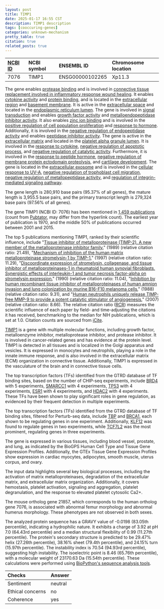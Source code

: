 ```yaml
---
layout: post
title: TIMP1
date: 2025-01-17 16:55 CST
description: TIMP1 description
tags: [cooccuring-genes]
categories: unknown-mechanism
pretty_table: true
citation: true
related_posts: true
---
```




| [NCBI ID](https://www.ncbi.nlm.nih.gov/gene/7076) | NCBI symbol | ENSEMBL ID | Chromosome location |
| :-------- | :------- | :-------- | :------- |
| 7076  | TIMP1 | ENSG00000102265 | Xp11.3  |



The gene enables [protease binding](https://amigo.geneontology.org/amigo/term/GO:0002020) and is involved in [connective tissue replacement involved in inflammatory response wound healing](https://amigo.geneontology.org/amigo/term/GO:0002248). It enables [cytokine activity](https://amigo.geneontology.org/amigo/term/GO:0005125) and [protein binding](https://amigo.geneontology.org/amigo/term/GO:0005515), and is located in the [extracellular region](https://amigo.geneontology.org/amigo/term/GO:0005576) and [basement membrane](https://amigo.geneontology.org/amigo/term/GO:0005604). It is active in the [extracellular space](https://amigo.geneontology.org/amigo/term/GO:0005615) and located in the [endoplasmic reticulum lumen](https://amigo.geneontology.org/amigo/term/GO:0005788). The gene is involved in [signal transduction](https://amigo.geneontology.org/amigo/term/GO:0007165) and enables [growth factor activity](https://amigo.geneontology.org/amigo/term/GO:0008083) and [metalloendopeptidase inhibitor activity](https://amigo.geneontology.org/amigo/term/GO:0008191). It also enables [zinc ion binding](https://amigo.geneontology.org/amigo/term/GO:0008270) and is involved in the [positive regulation of cell population proliferation](https://amigo.geneontology.org/amigo/term/GO:0008284) and [response to hormone](https://amigo.geneontology.org/amigo/term/GO:0009725). Additionally, it is involved in the [negative regulation of endopeptidase activity](https://amigo.geneontology.org/amigo/term/GO:0010951) and enables [peptidase inhibitor activity](https://amigo.geneontology.org/amigo/term/GO:0030414). The gene is active in the [extracellular matrix](https://amigo.geneontology.org/amigo/term/GO:0031012) and located in the [platelet alpha granule lumen](https://amigo.geneontology.org/amigo/term/GO:0031093). It is involved in the [response to cytokine](https://amigo.geneontology.org/amigo/term/GO:0034097), [negative regulation of apoptotic process](https://amigo.geneontology.org/amigo/term/GO:0043066), and [negative regulation of catalytic activity](https://amigo.geneontology.org/amigo/term/GO:0043086). Furthermore, it is involved in the [response to peptide hormone](https://amigo.geneontology.org/amigo/term/GO:0043434), [negative regulation of membrane protein ectodomain proteolysis](https://amigo.geneontology.org/amigo/term/GO:0051045), and [cartilage development](https://amigo.geneontology.org/amigo/term/GO:0051216). The gene is located in the [extracellular exosome](https://amigo.geneontology.org/amigo/term/GO:0070062) and is involved in the [cellular response to UV-A](https://amigo.geneontology.org/amigo/term/GO:0071492), [negative regulation of trophoblast cell migration](https://amigo.geneontology.org/amigo/term/GO:1901164), [negative regulation of metallopeptidase activity](https://amigo.geneontology.org/amigo/term/GO:1905049), and [regulation of integrin-mediated signaling pathway](https://amigo.geneontology.org/amigo/term/GO:2001044).


The gene length is 280,910 base pairs (95.37% of all genes), the mature length is 3,955.5 base pairs, and the primary transcript length is 279,324 base pairs (97.56% of all genes).


The gene TIMP1 (NCBI ID: 7076) has been mentioned in [1,459 publications](https://pubmed.ncbi.nlm.nih.gov/?term=%22TIMP1%22) (count from [Pubtator](https://academic.oup.com/nar/article/47/W1/W587/5494727), may differ from the hyperlink count). The earliest year of publication is 1970, and the middle 50% of publications occurred between 2001 and 2015.


The top 5 publications mentioning TIMP1, ranked by their scientific influence, include "[Tissue inhibitor of metalloproteinase (TIMP-2). A new member of the metalloproteinase inhibitor family.](https://pubmed.ncbi.nlm.nih.gov/2793861)" (1989) (relative citation ratio: 21.49), "[Mechanism of inhibition of the human matrix metalloproteinase stromelysin-1 by TIMP-1.](https://pubmed.ncbi.nlm.nih.gov/9288970)" (1997) (relative citation ratio: 11.29), "[Discoordinate expression of stromelysin, collagenase, and tissue inhibitor of metalloproteinases-1 in rheumatoid human synovial fibroblasts. Synergistic effects of interleukin-1 and tumor necrosis factor-alpha on stromelysin expression.](https://pubmed.ncbi.nlm.nih.gov/1698773)" (1990) (relative citation ratio: 11.04), "[Inhibition by human recombinant tissue inhibitor of metalloproteinases of human amnion invasion and lung colonization by murine B16-F10 melanoma cells.](https://pubmed.ncbi.nlm.nih.gov/3416307)" (1988) (relative citation ratio: 9.31), and "[Human neutrophils uniquely release TIMP-free MMP-9 to provide a potent catalytic stimulator of angiogenesis.](https://pubmed.ncbi.nlm.nih.gov/18077379)" (2007) (relative citation ratio: 8.66). The relative citation ratio ([RCR](https://journals.plos.org/plosbiology/article?id=10.1371/journal.pbio.1002541)) measures the scientific influence of each paper by field- and time-adjusting the citations it has received, benchmarking to the median for NIH publications, which is set at 1.0. Citation counts are sourced from [iCite](https://icite.od.nih.gov).


[TIMP1](https://www.proteinatlas.org/ENSG00000102265-TIMP1) is a gene with multiple molecular functions, including growth factor, metalloenzyme inhibitor, metalloprotease inhibitor, and protease inhibitor. It is involved in cancer-related genes and has evidence at the protein level. TIMP1 is detected in all tissues and is localized in the Golgi apparatus and vesicles. It is expressed in monocytes and neutrophils, playing a role in the innate immune response, and is also involved in the extracellular matrix (ECM) organization in connective tissue. Additionally, TIMP1 is expressed in the vasculature of the brain and in connective tissue cells.


The top transcription factors (TFs) identified from the GTRD database of TF binding sites, based on the number of CHIP-seq experiments, include [BRD4](https://www.ncbi.nlm.nih.gov/gene/23476) with 5 experiments, [SMARCC1](https://www.ncbi.nlm.nih.gov/gene/6599) with 4 experiments, [TP53](https://www.ncbi.nlm.nih.gov/gene/7157) with 4 experiments, [ESR1](https://www.ncbi.nlm.nih.gov/gene/2099) with 4 experiments, and [HDAC2](https://www.ncbi.nlm.nih.gov/gene/3066) with 4 experiments. These TFs have been shown to play significant roles in gene regulation, as evidenced by their frequent detection in multiple experiments.


The top transcription factors (TFs) identified from the GTRD database of TF binding sites, filtered for Perturb-seq data, include [TBP](https://www.ncbi.nlm.nih.gov/gene/2118) and [BRCA1](https://www.ncbi.nlm.nih.gov/gene/6830), each shown to be regulating genes in one experiment. Additionally, [KLF12](https://www.ncbi.nlm.nih.gov/gene/8861) was found to regulate genes in two experiments, while [TCF7L2](https://www.ncbi.nlm.nih.gov/gene/9968) was the most prominent, regulating genes in three experiments.




The gene is expressed in various tissues, including blood vessel, prostate, and lung, as indicated by the BioGPS Human Cell Type and Tissue Gene Expression Profiles. Additionally, the GTEx Tissue Gene Expression Profiles show expression in cardiac myocytes, adipocytes, smooth muscle, uterus corpus, and ovary.


The input data highlights several key biological processes, including the activation of matrix metalloproteinases, degradation of the extracellular matrix, and extracellular matrix organization. Additionally, it covers hemostasis, platelet activation, signaling and aggregation, platelet degranulation, and the response to elevated platelet cytosolic Ca2+.


The mouse ortholog gene 21857, which corresponds to the human ortholog gene 7076, is associated with abnormal femur morphology and abnormal humerus morphology. These phenotypes are not observed in both sexes.


The analyzed protein sequence has a GRAVY value of -0.0198 (83.05th percentile), indicating a hydrophilic nature. It exhibits a charge of 3.92 at pH 7.0 (64.43rd percentile) and a median structural flexibility of 0.99 (11.27th percentile). The protein's secondary structure is predicted to be 29.47% helix (27.26th percentile), 38.16% sheet (79.4th percentile), and 24.15% turn (15.97th percentile). The instability index is 70.54 (94.93rd percentile), suggesting high instability. The isoelectric point is 8.46 (65.76th percentile), with a molecular weight of 23170.63 Da (15.54th percentile). These calculations were performed using [BioPython's sequence analysis tools](https://biopython.org/docs/1.75/api/Bio.SeqUtils.ProtParam.html).





| Checks    | Answer |
| :-------- | :------- |
| Sentiment  | neutral   |
| Ethical concerns | no     |
| Coherence    | yes    |